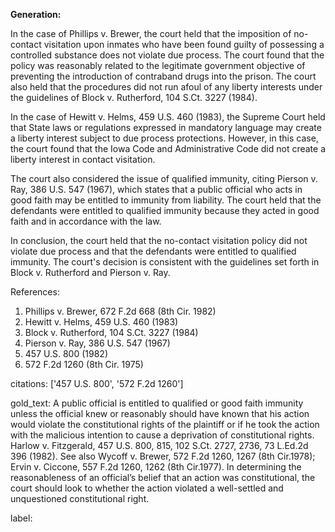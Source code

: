 **Generation:**


In the case of Phillips v. Brewer, the court held that the imposition of no-contact visitation upon inmates who have been found guilty of possessing a controlled substance does not violate due process. The court found that the policy was reasonably related to the legitimate government objective of preventing the introduction of contraband drugs into the prison. The court also held that the procedures did not run afoul of any liberty interests under the guidelines of Block v. Rutherford, 104 S.Ct. 3227 (1984).

In the case of Hewitt v. Helms, 459 U.S. 460 (1983), the Supreme Court held that State laws or regulations expressed in mandatory language may create a liberty interest subject to due process protections. However, in this case, the court found that the Iowa Code and Administrative Code did not create a liberty interest in contact visitation.

The court also considered the issue of qualified immunity, citing Pierson v. Ray, 386 U.S. 547 (1967), which states that a public official who acts in good faith may be entitled to immunity from liability. The court held that the defendants were entitled to qualified immunity because they acted in good faith and in accordance with the law.

In conclusion, the court held that the no-contact visitation policy did not violate due process and that the defendants were entitled to qualified immunity. The court's decision is consistent with the guidelines set forth in Block v. Rutherford and Pierson v. Ray.

References:
1. Phillips v. Brewer, 672 F.2d 668 (8th Cir. 1982)
2. Hewitt v. Helms, 459 U.S. 460 (1983)
3. Block v. Rutherford, 104 S.Ct. 3227 (1984)
4. Pierson v. Ray, 386 U.S. 547 (1967)
5. 457 U.S. 800 (1982)
6. 572 F.2d 1260 (8th Cir. 1975)


citations: ['457 U.S. 800', '572 F.2d 1260']

gold_text: A public official is entitled to qualified or good faith immunity unless the official knew or reasonably should have known that his action would violate the constitutional rights of the plaintiff or if he took the action with the malicious intention to cause a deprivation of constitutional rights. Harlow v. Fitzgerald, 457 U.S. 800, 815, 102 S.Ct. 2727, 2736, 73 L.Ed.2d 396 (1982). See also Wycoff v. Brewer, 572 F.2d 1260, 1267 (8th Cir.1978); Ervin v. Ciccone, 557 F.2d 1260, 1262 (8th Cir.1977). In determining the reasonableness of an official’s belief that an action was constitutional, the court should look to whether the action violated a well-settled and unquestioned constitutional right.

label: 
